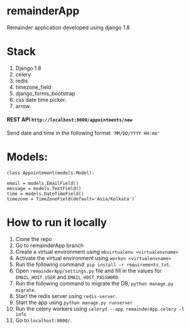 # remainderApp
Remainder application developed using django 1.8

# Stack
1. Django 1.8
2. celery
3. redis
4. timezone_field
5. django_forms_bootstrap
6. css date time picker.
7. arrow.

#### REST API `http://localhost:8000/appointments/new` 

Send date and time in the following format `'MM/DD/YYYY HH:mm'`

# Models:
`class Appointement(models.Model):`

    email = models.EmailField()
    message = models.TextField()
    time = models.DateTimeField()
    timezone = TimeZoneField(default='Asia/Kolkata')`
    
# How to run it locally

1. Clone the repo
2. Go to remainderApp branch
3. Create a virtual environment using `mkvirtualenv <virtualenvname>`
4. Activate the virtual environment using `workon <virtualenvname>`
5. Run the following command: `pip install -r requirements.txt`.
6. Open `remainderApp/settings.py` file and fill in the values for `EMAIL_HOST_USER` and `EMAIL_HOST_PASSWORD`.
7. Run the following command to migrate the DB, `python manage.py migrate`.
8. Start the redis server using `redis-server`.
9. Start the app using `python manage.py runserver`
10. Run the celery workers using `celeryd --app remainderApp.celery -l info`
11. Go to `localhost:8000/`.

    

